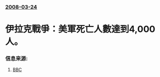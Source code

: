 ### [2008-03-24](/news/2008/03/24/index.md)

##### 
# 伊拉克戰爭：美軍死亡人數達到4,000人。




### 信息来源:

1. [BBC](http://news.bbc.co.uk/2/hi/middle_east/7310924.stm)
